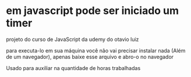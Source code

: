 # em javascript pode ser iniciado um timer
projeto do curso de JavaScript da udemy do otavio luiz


para executa-lo em sua máquina você não vai precisar instalar nada (Além de um navegador), apenas baixe esse arquivo e abro-o no navegador

Usado para auxiliar na quantidade de horas trabalhadas
